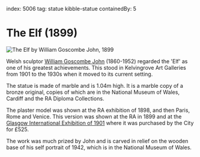 index: 5006
tag: statue kibble-statue
containedBy: 5

# The Elf (1899)

![The Elf by William Goscombe John, 1899](image:the-elf.jpg)

Welsh sculptor [William Goscombe John](/wiki/Goscombe_John) (1860-1952) regarded the 'Elf' as
one of his greatest achievements.  This stood in Kelvingrove Art
Galleries from 1901 to the 1930s when it moved to its current setting.

The statue is made of marble and is 1.04m high. It is a marble copy of
a bronze original, copies of which are in the National Museum of
Wales, Cardiff and the RA Diploma Collections.

The plaster model was shown at the RA exhibition of 1898, and then
Paris, Rome and Venice.  This version was shown at the RA in 1899 and
at the [Glasgow International Exhibition of 1901](/wiki/Glasgow_International_Exhibition_&#40;1901&#41;)
where it was purchased by the City for £525.

The work was much prized by John and is carved in relief on the
wooden base of his self portrait of 1942, which is in the National
Museum of Wales.

